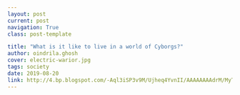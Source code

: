 ```yaml
---
layout: post
current: post
navigation: True
class: post-template

title: "What is it like to live in a world of Cyborgs?"
author: oindrila.ghosh
cover: electric-warior.jpg
tags: society
date: 2019-08-20
link: http://4.bp.blogspot.com/-Aql3iSP3v9M/Ujheq4YvnII/AAAAAAAAdrM/MyT766yzAJ8/s1600/ew5.jpg
---
```

